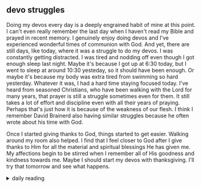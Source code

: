 ## devo struggles

Doing my devos every day is a deeply engrained habit of mine at this point. I can't even really remember the last day when I haven't read my Bible and prayed in recent memory. I genuinely enjoy doing devos and I've experienced wonderful times of communion with God. And yet, there are still days, like today, where it was a struggle to do my devos. I was constantly getting distracted. I was tired and nodding off even though I got enough sleep last night. Maybe it's because I got up at 6:30 today, but I went to sleep at around 10:30 yesteday, so it should have been enough. Or maybe it's because my body was extra tired from swimming so hard yesterday. Whatever it was, I had a hard time staying focused today. I've heard from seasoned Christians, who have been walking with the Lord for many years, that prayer is still a struggle sometimes even for them. It still takes a lot of effort and discipline even with all their years of praying. Perhaps that's just how it is because of the weakness of our flesh. I think I remember David Brainerd also having similar struggles because he often wrote about his time with God.

Once I started giving thanks to God, things started to get easier. Walking around my room also helped. I find that I feel closer to God after I give thanks to Him for all the material and spiritual blessings He has given me. My affections begin to be stirred when I remember all of His goodness and kindness towards me. Maybe I should start my devos with thanksgiving. I'll try that tomorrow and see what happens.

<details markdown="1">
<summary>daily reading</summary>

| {{ page.date | date: "%B %-d, %Y" }} |
| :-------------: |
| [Deut. 15; Ps. 102; Isa. 42; Rev. 12]({% link pages/Bible-year-1.md %}) |
| [WCF 14; WLC 91-98; WSC 49-52]({% link pages/westminster-month-1.md %}) |
| [The Nicene Creed](https://threeforms.org/the-nicene-creed/) |

</details>